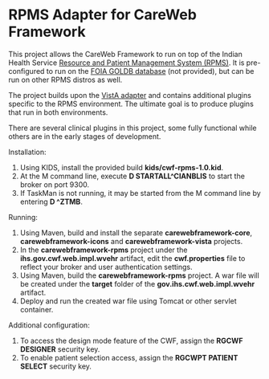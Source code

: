 # RPMS Adapter for CareWeb Framework
This project allows the CareWeb Framework to run on top of the Indian Health Service [Resource and Patient Management System (RPMS)](http://www.ihs.gov/rpms/).  It is pre-configured to run on the  [FOIA GOLDB database](http://sourceforge.net/projects/foiarpms/)  (not provided), but can be run on other RPMS distros as well.

The project builds upon the [VistA adapter](https://github.com/carewebframework/carewebframework-vista) and contains
additional plugins specific to the RPMS environment.  The ultimate goal is to produce plugins that run in both environments.

There are several clinical plugins in this project, some fully functional while others are in the early
stages of development.

Installation:

1. Using KIDS, install the provided build <b>kids/cwf-rpms-1.0.kid</b>.
2. At the M command line, execute <b>D STARTALL^CIANBLIS</b> to start the broker on port 9300.
3. If TaskMan is not running, it may be started from the M command line by entering <b>D ^ZTMB</b>.

Running:

1. Using Maven, build and install the separate <b>carewebframework-core</b>, <b>carewebframework-icons</b> and <b>carewebframework-vista</b> projects.
2. In the <b>carewebframework-rpms</b> project under the <b>ihs.gov.cwf.web.impl.wvehr</b> artifact, edit the <b>cwf.properties</b> file to reflect your broker and user authentication settings.
3. Using Maven, build the <b>carewebframework-rpms</b> project.  A war file will be created under the <b>target</b> folder of the <b>gov.ihs.cwf.web.impl.wvehr</b> artifact.
4. Deploy and run the created war file using Tomcat or other servlet container.

Additional configuration:

1. To access the design mode feature of the CWF, assign the <b>RGCWF DESIGNER</b> security key.
2. To enable patient selection access, assign the <b>RGCWPT PATIENT SELECT</b> security key.
